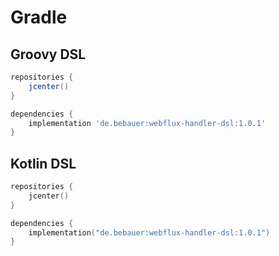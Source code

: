 # Gradle

## Groovy DSL

```groovy
repositories {
    jcenter()
}

dependencies {
    implementation 'de.bebauer:webflux-handler-dsl:1.0.1'
}
```

## Kotlin DSL

```kotlin
repositories {
    jcenter()
}

dependencies {
    implementation("de.bebauer:webflux-handler-dsl:1.0.1")
}
```